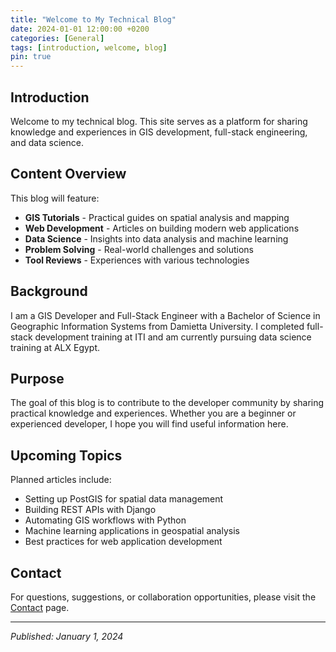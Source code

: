 ```yaml
---
title: "Welcome to My Technical Blog"
date: 2024-01-01 12:00:00 +0200
categories: [General]
tags: [introduction, welcome, blog]
pin: true
---
```


## Introduction

Welcome to my technical blog. This site serves as a platform for sharing knowledge and experiences in GIS development, full-stack engineering, and data science.

## Content Overview

This blog will feature:

- **GIS Tutorials** - Practical guides on spatial analysis and mapping
- **Web Development** - Articles on building modern web applications
- **Data Science** - Insights into data analysis and machine learning
- **Problem Solving** - Real-world challenges and solutions
- **Tool Reviews** - Experiences with various technologies

## Background

I am a GIS Developer and Full-Stack Engineer with a Bachelor of Science in Geographic Information Systems from Damietta University. I completed full-stack development training at ITI and am currently pursuing data science training at ALX Egypt.

## Purpose

The goal of this blog is to contribute to the developer community by sharing practical knowledge and experiences. Whether you are a beginner or experienced developer, I hope you will find useful information here.

## Upcoming Topics

Planned articles include:

- Setting up PostGIS for spatial data management
- Building REST APIs with Django
- Automating GIS workflows with Python
- Machine learning applications in geospatial analysis
- Best practices for web application development

## Contact

For questions, suggestions, or collaboration opportunities, please visit the [Contact](/contact/) page.

---

*Published: January 1, 2024*
